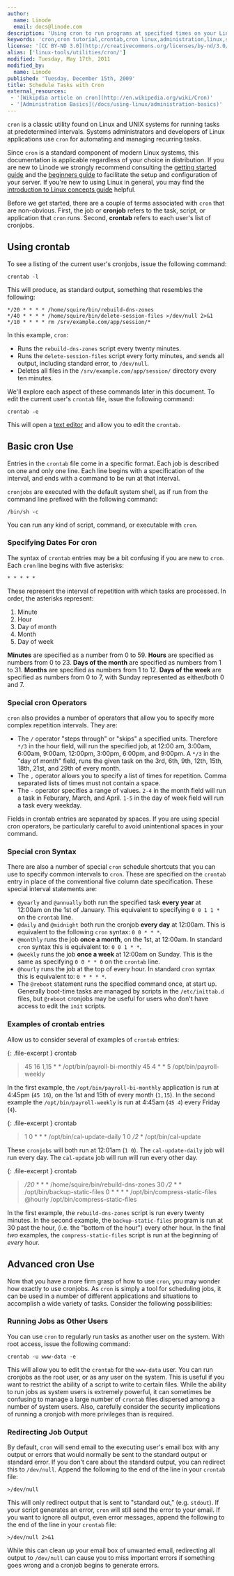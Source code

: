 ```yaml
---
author:
  name: Linode
  email: docs@linode.com
description: 'Using cron to run programs at specified times on your Linux server.'
keywords: 'cron,cron tutorial,crontab,cron linux,administration,linux,systems,automation'
license: '[CC BY-ND 3.0](http://creativecommons.org/licenses/by-nd/3.0/us/)'
alias: ['linux-tools/utilities/cron/']
modified: Tuesday, May 17th, 2011
modified_by:
  name: Linode
published: 'Tuesday, December 15th, 2009'
title: Schedule Tasks with Cron
external_resources:
 - '[Wikipdia article on cron](http://en.wikipedia.org/wiki/Cron)'
 - '[Administration Basics](/docs/using-linux/administration-basics)'
---
```


`cron` is a classic utility found on Linux and UNIX systems for running tasks at predetermined intervals. Systems administrators and developers of Linux applications use `cron` for automating and managing recurring tasks.

Since `cron` is a standard component of modern Linux systems, this documentation is applicable regardless of your choice in distribution. If you are new to Linode we strongly recommend consulting the [getting started guide](/docs/getting-started/) and the [beginners guide](/docs/beginners-guide) to facilitate the setup and configuration of your server. If you're new to using Linux in general, you may find the [introduction to Linux concepts guide](/docs/tools-reference/introduction-to-linux-concepts) helpful.

Before we get started, there are a couple of terms associated with `cron` that are non-obvious. First, the job or **cronjob** refers to the task, script, or application that `cron` runs. Second, **crontab** refers to each user's list of cronjobs.

## Using crontab

To see a listing of the current user's cronjobs, issue the following command:

    crontab -l

This will produce, as standard output, something that resembles the following:

    */20 * * * * /home/squire/bin/rebuild-dns-zones
    */40 * * * * /home/squire/bin/delete-session-files >/dev/null 2>&1
    */10 * * * * rm /srv/example.com/app/session/*

In this example, `cron`:

-   Runs the `rebuild-dns-zones` script every twenty minutes.
-   Runs the `delete-session-files` script every forty minutes, and sends all output, including standard error, to `/dev/null`.
-   Deletes all files in the `/srv/example.com/app/session/` directory every ten minutes.

We'll explore each aspect of these commands later in this document. To edit the current user's `crontab` file, issue the following command:

    crontab -e

This will open a [text editor](/docs/using-linux/administration-basics#how_to_edit_text_interactively) and allow you to edit the `crontab`.

## Basic cron Use

Entries in the `crontab` file come in a specific format. Each job is described on one and only one line. Each line begins with a specification of the interval, and ends with a command to be run at that interval.

`cronjobs` are executed with the default system shell, as if run from the command line prefixed with the following command:

    /bin/sh -c

You can run any kind of script, command, or executable with `cron`.

### Specifying Dates For cron

The syntax of `crontab` entries may be a bit confusing if you are new to `cron`. Each `cron` line begins with five asterisks:

    * * * * *

These represent the interval of repetition with which tasks are processed. In order, the asterisks represent:

1.  Minute
2.  Hour
3.  Day of month
4.  Month
5.  Day of week

**Minutes** are specified as a number from 0 to 59. **Hours** are specified as numbers from 0 to 23. **Days of the month** are specified as numbers from 1 to 31. **Months** are specified as numbers from 1 to 12. **Days of the week** are specified as numbers from 0 to 7, with Sunday represented as either/both 0 and 7.

### Special cron Operators

`cron` also provides a number of operators that allow you to specify more complex repetition intervals. They are:

-   The `/` operator "steps through" or "skips" a specified units. Therefore `*/3` in the hour field, will run the specified job, at 12:00 am, 3:00am, 6:00am, 9:00am, 12:00pm, 3:00pm, 6:00pm, and 9:00pm. A `*/3` in the "day of month" field, runs the given task on the 3rd, 6th, 9th, 12th, 15th, 18th, 21st, and 29th of every month.
-   The `,` operator allows you to specify a list of times for repetition. Comma separated lists of times must not contain a space.
-   The `-` operator specifies a range of values. `2-4` in the month field will run a task in Feburary, March, and April. `1-5` in the day of week field will run a task every weekday.

Fields in crontab entries are separated by spaces. If you are using special cron operators, be particularly careful to avoid unintentional spaces in your command.

### Special cron Syntax

There are also a number of special `cron` schedule shortcuts that you can use to specify common intervals to `cron`. These are specified on the `crontab` entry in place of the conventional five column date specification. These special interval statements are:

-   `@yearly` and `@annually` both run the specified task **every year** at 12:00am on the 1st of January. This equivalent to specifying `0 0 1 1 *` on the `crontab` line.
-   `@daily` and `@midnight` both run the cronjob **every day** at 12:00am. This is equivalent to the following `cron` syntax: `0 0 * * *`.
-   `@monthly` runs the job **once a month**, on the 1st, at 12:00am. In standard `cron` syntax this is equivalent to: `0 0 1 * *`.
-   `@weekly` runs the job **once a week** at 12:00am on Sunday. This is the same as specifying `0 0 * * 0` on the `crontab` line.
-   `@hourly` runs the job at the top of every hour. In standard `cron` syntax this is equivalent to: `0 * * * *`.
-   The `@reboot` statement runs the specified command once, at start up. Generally boot-time tasks are managed by scripts in the `/etc/inittab.d` files, but `@reboot` cronjobs may be useful for users who don't have access to edit the `init` scripts.

### Examples of crontab entries

Allow us to consider several of examples of `crontab` entries:

{: .file-excerpt }
crontab

> 45 16 1,15 \* \* /opt/bin/payroll-bi-monthly 45 4 \* \* 5 /opt/bin/payroll-weekly

In the first example, the `/opt/bin/payroll-bi-monthly` application is run at 4:45pm (`45 16`), on the 1st and 15th of every month (`1,15`). In the second example the `/opt/bin/payroll-weekly` is run at 4:45am (`45 4`) every Friday (`4`).

{: .file-excerpt }
crontab

> 1 0 \* \* \* /opt/bin/cal-update-daily 1 0 */2* \* /opt/bin/cal-update

These `cronjobs` will both run at 12:01am (`1 0`). The `cal-update-daily` job will run every day. The `cal-update` job will run will run every other day.

{: .file-excerpt }
crontab

> */20* \* \* \* /home/squire/bin/rebuild-dns-zones 30 */2* \* \* /opt/bin/backup-static-files 0 \* \* \* \* /opt/bin/compress-static-files @hourly /opt/bin/compress-static-files

In the first example, the `rebuild-dns-zones` script is run every twenty minutes. In the second example, the `backup-static-files` program is run at 30 past the hour, (i.e. the "bottom of the hour") every other hour. In the final *two* examples, the `compress-static-files` script is run at the beginning of *every* hour.

## Advanced cron Use

Now that you have a more firm grasp of how to use `cron`, you may wonder how exactly to use cronjobs. As `cron` is simply a tool for scheduling jobs, it can be used in a number of different applications and situations to accomplish a wide variety of tasks. Consider the following possibilities:

### Running Jobs as Other Users

You can use `cron` to regularly run tasks as another user on the system. With root access, issue the following command:

    crontab -u www-data -e

This will allow you to edit the `crontab` for the `www-data` user. You can run cronjobs as the root user, or as any user on the system. This is useful if you want to restrict the ability of a script to write to certain files. While the ability to run jobs as system users is extremely powerful, it can sometimes be confusing to manage a large number of `crontab` files dispersed among a number of system users. Also, carefully consider the security implications of running a cronjob with more privileges than is required.

### Redirecting Job Output

By default, `cron` will send email to the executing user's email box with any output or errors that would normally be sent to the standard output or standard error. If you don't care about the standard output, you can redirect this to `/dev/null`. Append the following to the end of the line in your `crontab` file:

    >/dev/null

This will only redirect output that is sent to "standard out," (e.g. `stdout`). If your script generates an error, `cron` will still send the error to your email. If you want to ignore all output, even error messages, append the following to the end of the line in your `crontab` file:

    >/dev/null 2>&1

While this can clean up your email box of unwanted email, redirecting all output to `/dev/null` can cause you to miss important errors if something goes wrong and a cronjob begins to generate errors.